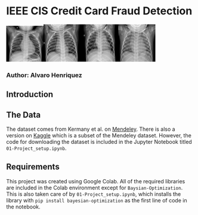 # IEEE CIS Credit Card Fraud Detection
<img src="https://github.com/bigalh94/Chest-XRay-Classification-for-Pneumonia/blob/master/sample_img/NORMAL-179015-0001.jpeg" width="100" hight="100"><img src= "https://github.com/bigalh94/Chest-XRay-Classification-for-Pneumonia/blob/master/sample_img/NORMAL-183773-0001.jpeg" width="100" height="100"><img src="https://github.com/bigalh94/Chest-XRay-Classification-for-Pneumonia/blob/master/sample_img/NORMAL-202916-0003.jpeg" width="100" height="100"><img src="https://github.com/bigalh94/Chest-XRay-Classification-for-Pneumonia/blob/master/sample_img/NORMAL-87870-0001.jpeg" width="100" height="100">
### Author: Alvaro Henriquez
## Introduction


## The Data
The dataset comes from Kermany et al. on [Mendeley](https://data.mendeley.com/datasets/rscbjbr9sj/3). There is also a version on [Kaggle](https://www.kaggle.com/paultimothymooney/chest-xray-pneumonia) which is a subset of the Mendeley dataset. However, the code for downloading the dataset is included in the Jupyter Notebook titled `01-Project_setup.ipynb`.

## Requirements
This project was created using Google Colab. All of the required libraries are included in the Colab environment except for `Baysian-Optimization`. This is also taken care of by `01-Project_setup.ipynb`, which installs the library with `pip install bayesian-optimization` as the first line of code in the notebook.

